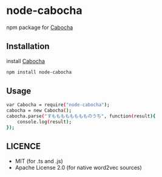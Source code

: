 # node-cabocha
npm package for [Cabocha](https://taku910.github.io/cabocha/)

## Installation
install [Cabocha](https://taku910.github.io/cabocha/)
```bash
npm install node-cabocha
```

## Usage
```bash
var Cabocha = require("node-cabocha");
cabocha = new Cabocha();
cabocha.parse("すもももももももものうち", function(result){
    console.log(result);
});
```

## LICENCE
- MIT (for .ts and .js)
- Apache License 2.0 (for native word2vec sources)

